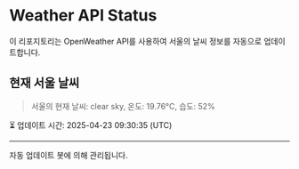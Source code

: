 
# Weather API Status

이 리포지토리는 OpenWeather API를 사용하여 서울의 날씨 정보를 자동으로 업데이트합니다.

## 현재 서울 날씨
> 서울의 현재 날씨: clear sky, 온도: 19.76°C, 습도: 52%

⏳ 업데이트 시간: 2025-04-23 09:30:35 (UTC)

---
자동 업데이트 봇에 의해 관리됩니다.
